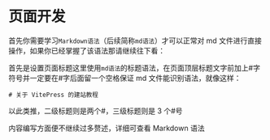 # 页面开发

首先你需要学习`Markdown语法`（后续简称`md语法`）才可以正常对 md 文件进行直接操作，如果你已经掌握了该语法那请继续往下看：

首先是设置页面标题这里使用`md语法`的标题语法，在页面顶层标题文字前加上#字符号并一定要在#字后面留一个空格保证 md 文件能识别语法，就像这样：

```
# 关于 VitePress 的建站教程

```

以此类推，二级标题则是两个#，三级标题则是 3 个#号

内容编写方面便不继续过多赘述，详细可查看 Markdown 语法
